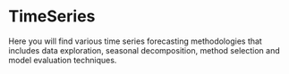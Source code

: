 # TimeSeries
Here you will find various time series forecasting methodologies that includes data exploration, seasonal decomposition, method selection and model evaluation techniques. 
